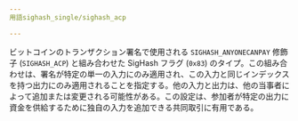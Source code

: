 ```yaml
---
用語sighash_single/sighash_acp

---
```

ビットコインのトランザクション署名で使用される `SIGHASH_ANYONECANPAY` 修飾子 (`SIGHASH_ACP`) と組み合わせた SigHash フラグ (`0x83`) のタイプ。この組み合わせは、署名が特定の単一の入力にのみ適用され、この入力と同じインデックスを持つ出力にのみ適用されることを指定する。他の入力と出力は、他の当事者によって追加または変更される可能性がある。この設定は、参加者が特定の出力に資金を供給するために独自の入力を追加できる共同取引に有用である。